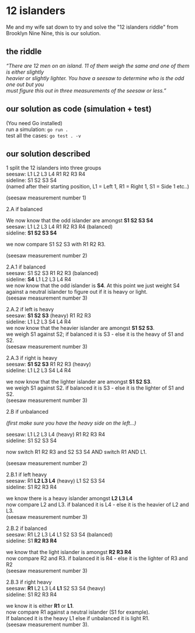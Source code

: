 # 12 islanders 

Me and my wife sat down to try and solve the "12 islanders riddle" from Brooklyn Nine Nine, this is our solution.  

## the riddle

*“There are 12 men on an island. 11 of them weigh the same and one of them is either slightly  
heavier or slightly lighter. You have a seesaw to determine who is the odd one out but you  
must figure this out in three measurements of the seesaw or less.”*  

## our solution as code (simulation + test)
(You need Go installed)  
run a simulation: ``go run .``  
test all the cases: ``go test . -v``  

## our solution described

1 split the 12 islanders into three groups  
seesaw: L1 L2 L3 L4     R1 R2 R3 R4     
sideline: S1 S2 S3 S4  
(named after their starting position, L1 = Left 1, R1 = Right 1, S1 = Side 1 etc..)  

(seesaw measurement number 1)

2.A if balanced

We now know that the odd islander are amongst **S1 S2 S3 S4**  
seesaw: L1 L2 L3 L4     R1 R2 R3 R4     (balanced)  
sideline: **S1 S2 S3 S4**    

we now compare S1 S2 S3 with R1 R2 R3.

(seesaw measurement number 2)

2.A.1 if balanced   
seesaw: S1 S2 S3    R1 R2 R3 (balanced)  
sideline: **S4**  L1 L2 L3 L4 R4  
we now know that the odd islander is **S4**. At this point we just weight S4 against a 
neutral islander to figure out if it is heavy or light.  
(seesaw measurement number 3)

2.A.2 if left is heavy   
seesaw: **S1 S2 S3** (heavy)      R1 R2 R3  
sideline: L1 L2 L3 S4 L4 R4    
we now know that the heavier islander are amongst **S1 S2 S3**.  
we weigh S1 against S2; if balanced it is S3 - else it is the heavy of S1 and S2.  
(seesaw measurement number 3)

2.A.3 if right is heavy  
seesaw: **S1 S2 S3**  R1 R2 R3 (heavy)   
sideline: L1 L2 L3 S4 L4 R4  

we now know that the lighter islander are amongst **S1 S2 S3**.  
we weigh S1 against S2. if balanced it is S3 - else it is the lighter of S1 and S2.  
(seesaw measurement number 3)

2.B if unbalanced  

*(first make sure you have the heavy side on the left...)*  

seesaw: L1 L2 L3 L4 (heavy)      R1 R2 R3 R4  
sideline: S1 S2 S3 S4  

now switch R1 R2 R3 and S2 S3 S4 AND switch R1 AND L1. 

(seesaw measurement number 2)

2.B.1 if left heavy  
seesaw: R1 **L2 L3 L4** (heavy)   L1 S2 S3 S4  
sideline: S1 R2 R3 R4  

we know there is a heavy islander amongst **L2 L3 L4**  
now compare L2 and L3. if balanced it is L4 - else it is the heavier of L2 and L3.  
(seesaw measurement number 3)


2.B.2 if balanced  
seesaw: R1 L2 L3 L4    L1 S2 S3 S4  (balanced)  
sideline: S1 **R2 R3 R4** 

we know that the light islander is amongst **R2 R3 R4**  
now compare R2 and R3. if balanced it is R4 - else it is the lighter of R3 and R2   
(seesaw measurement number 3)


2.B.3 if right heavy   
seesaw: **R1** L2 L3 L4    **L1** S2 S3 S4 (heavy)  
sideline: S1 R2 R3 R4  

we know it is either **R1** or **L1**.  
now compare R1 against a neutral islander (S1 for example).  
If balanced it is the heavy L1 else if unbalanced it is light R1.   
(seesaw measurement number 3).   


